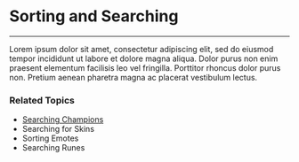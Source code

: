 # Sorting and Searching
<hr>
Lorem ipsum dolor sit amet, consectetur adipiscing elit, sed do eiusmod tempor incididunt ut labore et dolore magna aliqua. Dolor purus non enim praesent elementum facilisis leo vel fringilla. Porttitor rhoncus dolor purus non. Pretium aenean pharetra magna ac placerat vestibulum lectus.

### Related Topics
- [Searching Champions](searching_champions.md)
- Searching for Skins
- Sorting Emotes
- Searching Runes
